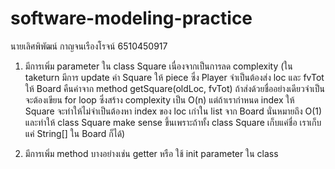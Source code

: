 # software-modeling-practice
นายเลิศพิพัฒน์ กาญจนเรืองโรจน์ 6510450917

1. มีการเพิ่ม parameter ใน class Square เนื่องจากเป็นการลด complexity (ใน taketurn มีการ update ค่า Square ให้ piece ซึ่ง Player จำเป็นต้องส่ง loc และ fvTot ให้ Board คืนค่าจาก method getSquare(oldLoc, fvTot) ถ้าส่งด้วยชื่ออย่างเดียวจำเป็นจะต้องเขียน for loop ซึ่งสร้าง complexity เป็น O(n) แต่ถ้าเรากำหนด index ให้ Square จะทำให้ไม่จำเป็นต้องหา index ของ loc เก่าใน list จาก Board นั่นหมายถึง O(1) และทำให้ class Square make sense ขึ้นเพราะถ้าทั้ง class Square เก็บแค่ชื่อ เราเก็บแค่ String[] ใน Board ก็ได้)





2. มีการเพิ่ม method บางอย่างเช่น getter หรือ ใช้ init parameter ใน class